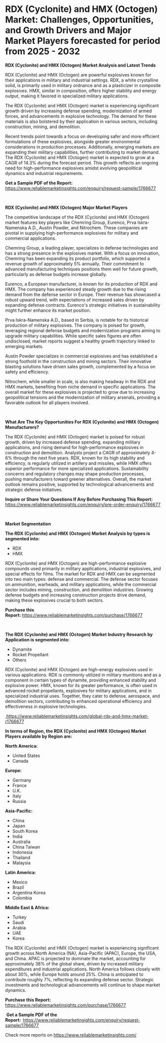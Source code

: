 <p><h1>RDX (Cyclonite) and HMX (Octogen) Market: Challenges, Opportunities, and Growth Drivers and Major Market Players forecasted for period from 2025 - 2032</h1></p><p><strong>RDX (Cyclonite) and HMX (Octogen) Market Analysis and Latest Trends</strong></p>
<p><p>RDX (Cyclonite) and HMX (Octogen) are powerful explosives known for their applications in military and industrial settings. RDX, a white crystalline solid, is primarily used in military ordnance and as a plasticizer in composite explosives. HMX, similar in composition, offers higher stability and energy output, making it favored in specialized military applications.</p><p>The RDX (Cyclonite) and HMX (Octogen) market is experiencing significant growth driven by increasing defense spending, modernization of armed forces, and advancements in explosive technology. The demand for these materials is also bolstered by their application in various sectors, including construction, mining, and demolition. </p><p>Recent trends point towards a focus on developing safer and more efficient formulations of these explosives, alongside greater environmental considerations in production processes. Additionally, emerging markets are expanding their military capabilities, further contributing to market demand. The RDX (Cyclonite) and HMX (Octogen) market is expected to grow at a CAGR of 14.3% during the forecast period. This growth reflects an ongoing need for high-performance explosives amidst evolving geopolitical dynamics and industrial requirements.</p></p>
<p><strong>Get a Sample PDF of the Report:&nbsp;</strong> <a href="https://www.reliablemarketinsights.com/enquiry/request-sample/1766677?utm_campaign=3040&utm_medium=2&utm_source=Github&utm_content=ia&utm_term=03042025&utm_id=rdx-cyclonite-and-hmx-octogen">https://www.reliablemarketinsights.com/enquiry/request-sample/1766677</a></p>
<p>&nbsp;</p>
<p><strong>RDX (Cyclonite) and HMX (Octogen) Major Market Players</strong></p>
<p><p>The competitive landscape of the RDX (Cyclonite) and HMX (Octogen) market features key players like Chemring Group, Eurenco, Prva Iskra-Namenska A.D., Austin Powder, and Nitrochem. These companies are pivotal in supplying high-performance explosives for military and commercial applications.</p><p>Chemring Group, a leading player, specializes in defense technologies and has a strong presence in the explosives market. With a focus on innovation, Chemring has been expanding its product portfolio, which supported a revenue growth of approximately 5% annually. Their commitment to advanced manufacturing techniques positions them well for future growth, particularly as defense budgets increase globally.</p><p>Eurenco, a European manufacturer, is known for its production of RDX and HMX. The company has experienced steady growth due to the rising demand from the defense sector in Europe. Their revenue has showcased a robust upward trend, with expectations of increased sales driven by expanding defense contracts. Eurenco's strategic initiatives in sustainability might further enhance its market position.</p><p>Prva Iskra-Namenska A.D., based in Serbia, is notable for its historical production of military explosives. The company is poised for growth, leveraging regional defense budgets and modernization programs aiming to upgrade military capabilities. While specific sales figures are often undisclosed, market reports suggest a healthy growth trajectory linked to emerging markets.</p><p>Austin Powder specializes in commercial explosives and has established a strong foothold in the construction and mining sectors. Their innovative blasting solutions have driven sales growth, complemented by a focus on safety and efficiency.</p><p>Nitrochem, while smaller in scale, is also making headway in the RDX and HMX markets, benefiting from niche demand in specific applications. The overall market for these explosives is projected to grow due to increasing geopolitical tensions and the modernization of military arsenals, providing a favorable outlook for all players involved.</p></p>
<p>&nbsp;</p>
<p><strong>What Are The Key Opportunities For RDX (Cyclonite) and HMX (Octogen) Manufacturers?</strong></p>
<p><p>The RDX (Cyclonite) and HMX (Octogen) market is poised for robust growth, driven by increased defense spending, expanding military applications, and rising demand for high-performance explosives in construction and demolition. Analysts project a CAGR of approximately 4-6% through the next five years. RDX, known for its high stability and efficiency, is regularly utilized in artillery and missiles, while HMX offers superior performance for more specialized applications. Sustainability concerns and regulatory changes may shape production processes, pushing manufacturers toward greener alternatives. Overall, the market outlook remains positive, supported by technological advancements and strategic defense initiatives.</p></p>
<p><strong>Inquire or Share Your Questions If Any Before Purchasing This Report:</strong> <a href="https://www.reliablemarketinsights.com/enquiry/pre-order-enquiry/1766677?utm_campaign=3040&utm_medium=2&utm_source=Github&utm_content=ia&utm_term=03042025&utm_id=rdx-cyclonite-and-hmx-octogen">https://www.reliablemarketinsights.com/enquiry/pre-order-enquiry/1766677</a></p>
<p>&nbsp;</p>
<p><strong>Market Segmentation</strong></p>
<p><strong>The RDX (Cyclonite) and HMX (Octogen) Market Analysis by types is segmented into:</strong></p>
<p><ul><li>RDX</li><li>HMX</li></ul></p>
<p><p>RDX (Cyclonite) and HMX (Octogen) are high-performance explosive compounds used primarily in military applications, industrial explosives, and special effects for films. The market for RDX and HMX can be segmented into two main types: defense and commercial. The defense sector focuses on ammunition, warheads, and military applications, while the commercial sector includes mining, construction, and demolition industries. Growing defense budgets and increasing construction projects drive demand, making these explosives crucial to both sectors.</p></p>
<p><strong>Purchase this Report:&nbsp;</strong><a href="https://www.reliablemarketinsights.com/purchase/1766677?utm_campaign=3040&utm_medium=2&utm_source=Github&utm_content=ia&utm_term=03042025&utm_id=rdx-cyclonite-and-hmx-octogen">https://www.reliablemarketinsights.com/purchase/1766677</a></p>
<p>&nbsp;</p>
<p><strong>The RDX (Cyclonite) and HMX (Octogen) Market Industry Research by Application is segmented into:</strong></p>
<p><ul><li>Dynamite</li><li>Rocket Propellant</li><li>Others</li></ul></p>
<p><p>RDX (Cyclonite) and HMX (Octogen) are high-energy explosives used in various applications. RDX is commonly utilized in military munitions and as a component in certain types of dynamite, providing enhanced stability and explosive power. HMX, known for its greater performance, is often used in advanced rocket propellants, explosives for military applications, and in specialized industrial uses. Together, they cater to defense, aerospace, and demolition sectors, contributing to enhanced operational efficiency and effectiveness in explosive technologies.</p></p>
<p><a href="https://www.reliablemarketinsights.com/global-rdx-and-hmx-market-r1766677?utm_campaign=3040&utm_medium=2&utm_source=Github&utm_content=ia&utm_term=03042025&utm_id=rdx-cyclonite-and-hmx-octogen">&nbsp;https://www.reliablemarketinsights.com/global-rdx-and-hmx-market-r1766677</a></p>
<p><strong>In terms of Region, the RDX (Cyclonite) and HMX (Octogen) Market Players available by Region are:</strong></p>
<p>
    <p> <strong> North America: </strong>
        <ul>
            <li>United States</li>
            <li>Canada</li>
        </ul>
        </p> 
    <p> <strong> Europe: </strong>
        <ul>
            <li>Germany</li>
            <li>France</li>
            <li>U.K.</li>
            <li>Italy</li>
            <li>Russia</li>
        </ul>
        </p> 
    <p> <strong> Asia-Pacific: </strong>
        <ul>
            <li>China</li>
            <li>Japan</li>
            <li>South Korea</li>
            <li>India</li>
            <li>Australia</li>
            <li>China Taiwan</li>
            <li>Indonesia</li>
            <li>Thailand</li>
            <li>Malaysia</li>
        </ul>
        </p> 
    <p> <strong> Latin America: </strong>
        <ul>
            <li>Mexico</li>
            <li>Brazil</li>
            <li>Argentina Korea</li>
            <li>Colombia</li>
        </ul>
        </p> 
    <p> <strong> Middle East & Africa: </strong>
        <ul>
            <li>Turkey</li>
            <li>Saudi</li>
            <li>Arabia</li>
            <li>UAE</li>
            <li>Korea</li>
        </ul>
    </p>
    </p>
<p><p>The RDX (Cyclonite) and HMX (Octogen) market is experiencing significant growth across North America (NA), Asia-Pacific (APAC), Europe, the USA, and China. APAC is projected to dominate the market, accounting for approximately 38% of the global share, driven by increased military expenditures and industrial applications. North America follows closely with about 30%, while Europe holds around 25%. China is anticipated to contribute roughly 7%, reflecting its expanding defense sector. Strategic investments and technological advancements will continue to shape market dynamics.</p></p>
<p><strong>Purchase this Report: </strong><a href="https://www.reliablemarketinsights.com/purchase/1766677?utm_campaign=3040&utm_medium=2&utm_source=Github&utm_content=ia&utm_term=03042025&utm_id=rdx-cyclonite-and-hmx-octogen">https://www.reliablemarketinsights.com/purchase/1766677</a></p>
<p>&nbsp;<strong>Get a Sample PDF of the Report:&nbsp;&nbsp;</strong><a href="https://www.reliablemarketinsights.com/enquiry/request-sample/1766677?utm_campaign=3040&utm_medium=2&utm_source=Github&utm_content=ia&utm_term=03042025&utm_id=rdx-cyclonite-and-hmx-octogen">https://www.reliablemarketinsights.com/enquiry/request-sample/1766677</a></p>
<p><strong></strong></p>
<p>Check more reports on <a href="https://www.reliablemarketinsights.com/?utm_campaign=3040&utm_medium=2&utm_source=Github&utm_content=ia&utm_term=03042025&utm_id=rdx-cyclonite-and-hmx-octogen">https://www.reliablemarketinsights.com/</a></p>